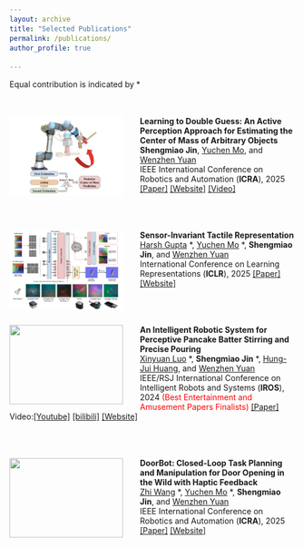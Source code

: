 ```yaml
---
layout: archive
title: "Selected Publications"
permalink: /publications/
author_profile: true

---
```

Equal contribution is indicated by *

<br/><br/>
<img align="left" style="width:200px; height:140px; margin-right:30px" src="/images/active_t.png">
**Learning to Double Guess: An Active Perception Approach for Estimating the Center of Mass of Arbitrary Objects**  
__Shengmiao Jin__, [Yuchen Mo](https://scholar.google.com/citations?user=zzpPyQwAAAAJ&hl=en), and [Wenzhen Yuan](https://siebelschool.illinois.edu/about/people/all-faculty/yuanwz)                          
IEEE International Conference on Robotics and Automation (**ICRA**), 2025 [[Paper]](https://arxiv.org/pdf/2502.02663) [[Website]](https://leumasnij.github.io/double_guessing/) [[Video]](https://youtu.be/ZNsIUE29w_c)
<br/><br/>

<br/><br/>
<img align="left" style="width:200px; height:140px; margin-right:30px" src="/images/sitr.png">
**Sensor-Invariant Tactile Representation**  
[Harsh Gupta](https://hgupt3.github.io) *, [Yuchen Mo](https://scholar.google.com/citations?user=zzpPyQwAAAAJ&hl=en) *, __Shengmiao Jin__, and [Wenzhen Yuan](https://siebelschool.illinois.edu/about/people/all-faculty/yuanwz)                          
International Conference on Learning Representations (**ICLR**), 2025 [[Paper]](https://arxiv.org/pdf/2502.19638) [[Website]](https://hgupt3.github.io/sitr/)
<br/><br/>

<br/><br/>
<img align="left" style="width:200px; height:140px; margin-right:30px" src="/images/pouring.gif">
**An Intelligent Robotic System for Perceptive Pancake Batter Stirring and Precise Pouring**  
[Xinyuan Luo](https://luoxinyuan.github.io) *, __Shengmiao Jin__ *, [Hung-Jui Huang](https://joehjhuang.github.io/), and [Wenzhen Yuan](https://siebelschool.illinois.edu/about/people/all-faculty/yuanwz)                                         
IEEE/RSJ International Conference on Intelligent Robots and Systems (**IROS**), 2024 <span style="color:red">(Best Entertainment and Amusement Papers Finalists)</span>  [[Paper]](https://ieeexplore.ieee.org/stamp/stamp.jsp?tp=&arnumber=10802841) Video:[[Youtube]](https://www.youtube.com/watch?si=ikU3lOzVro_94tGz&v=-295mNAnFLk&feature=youtu.be) [[bilibili]](https://www.bilibili.com/video/BV1qChee8Ewg) [[Website]](https://luoxinyuan.github.io/pancake/)
<br/><br/>

<br/><br/>
<img align="left" style="width:200px; height:140px; margin-right:30px" src="/images/doorbot.gif">
**DoorBot: Closed-Loop Task Planning and Manipulation for Door Opening in the Wild with Haptic Feedback**  
[Zhi Wang](https://tx-leo.github.io) *, [Yuchen Mo](https://scholar.google.com/citations?user=zzpPyQwAAAAJ&hl=en) *, __Shengmiao Jin__, and [Wenzhen Yuan](https://siebelschool.illinois.edu/about/people/all-faculty/yuanwz)                          
IEEE International Conference on Robotics and Automation (**ICRA**), 2025 [[Paper]](https://tx-leo.github.io/data/ICRA2025_DoorBot.pdf) [[Website]](https://tx-leo.github.io/DoorBot/)
<br/><br/>



